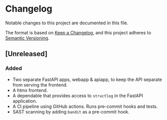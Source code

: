 # Changelog

Notable changes to this project are documented in this file.

The format is based on [Keep a Changelog](https://keepachangelog.com/en/1.0.0/),
and this project adheres to [Semantic Versioning](https://semver.org/spec/v2.0.0.html).

## [Unreleased]

### Added

- Two separate FastAPI apps, webapp & apiapp, to keep the API separate from serving the frontend.
- A htmx frontend.
- A dependable that provides access to `structlog` in the FastAPI application.
- A CI pipeline using GitHub actions. Runs pre-commit hooks and tests.
- SAST scanning by adding `bandit` as a pre-commit hook.
